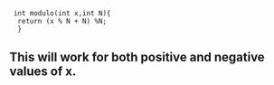 ## 
     int modulo(int x,int N){
      return (x % N + N) %N;
      }
## This will work for both positive and negative values of x.
